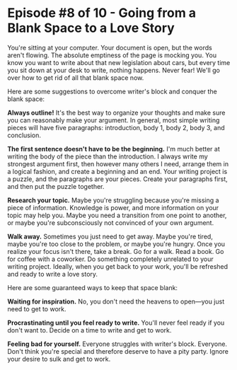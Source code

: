 # Episode #8 of 10 - Going from a Blank Space to a Love Story

You're sitting at your computer. Your document is open, but the words aren't flowing. The absolute emptiness of the page is mocking you. You know you want to write about that new legislation about cars, but every time you sit down at your desk to write, nothing happens. Never fear! We'll go over how to get rid of all that blank space now.

Here are some suggestions to overcome writer's block and conquer the blank space:

**Always outline!** It's the best way to organize your thoughts and make sure you can reasonably make your argument. In general, most simple writing pieces will have five paragraphs: introduction, body 1, body 2, body 3, and conclusion.

**The first sentence doesn't have to be the beginning.** I'm much better at writing the body of the piece than the introduction. I always write my strongest argument first, then however many others I need, arrange them in a logical fashion, and create a beginning and an end. Your writing project is a puzzle, and the paragraphs are your pieces. Create your paragraphs first, and then put the puzzle together.

**Research your topic.** Maybe you're struggling because you're missing a piece of information. Knowledge is power, and more information on your topic may help you. Maybe you need a transition from one point to another, or maybe you're subconsciously not convinced of your own argument.

**Walk away.** Sometimes you just need to get away. Maybe you're tired, maybe you're too close to the problem, or maybe you're hungry. Once you realize your focus isn't there, take a break. Go for a walk. Read a book. Go for coffee with a coworker. Do something completely unrelated to your writing project. Ideally, when you get back to your work, you'll be refreshed and ready to write a love story.

Here are some guaranteed ways to keep that space blank:

**Waiting for inspiration.** No, you don't need the heavens to open—you just need to get to work. 

**Procrastinating until you feel ready to write.** You'll never feel ready if you don't want to. Decide on a time to write and get to work.

**Feeling bad for yourself.** Everyone struggles with writer's block. Everyone. Don't think you're special and therefore deserve to have a pity party. Ignore your desire to sulk and get to work.
